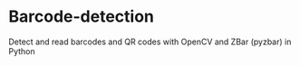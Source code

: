 # Barcode-detection
Detect and read barcodes and QR codes with OpenCV and  ZBar (pyzbar)  in Python
